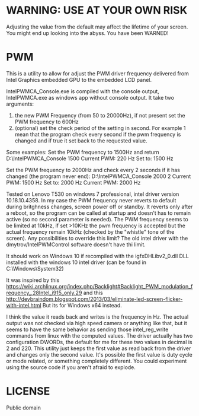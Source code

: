 # WARNING: USE AT YOUR OWN RISK
Adjusting the value from the default may affect the lifetime of your screen.  You might end up looking into the abyss.  You have been WARNED!

# PWM
This is a utility to allow for adjust the PWM driver frequency delivered from Intel Graphics embedded GPU to the embedded LCD panel.

IntelPWMCA_Console.exe is compiled with the console output, IntelPWMCA.exe as windows app without console output.
It take two arguments:
1) the new PWM Frequency (from 50 to 20000Hz), if not present set the PWM frequency to 600Hz
2) (optional) set the check period of the setting in second. For example 1 mean that the program check every second if the pwm frequency is changed and if true it set back to the requested value.

Some examples:
Set the PWM frequency to 1500Hz and return 
D:\IntelPWMCA_Console 1500
Current PWM: 220 Hz
Set to: 1500 Hz

Set the PWM frequency to 2000Hz and check every 2 seconds if it has changed (the program never end): 
D:\IntelPWMCA_Console 2000 2
Current PWM: 1500 Hz
Set to: 2000 Hz
Current PWM: 2000 Hz

Tested on Lenovo T530 on windows 7 professional, intel driver version 10.18.10.4358.
In my case the PWM frequency never reverts to default during britghness changes, screen power off or standby. It reverts only after a reboot, so the program can be called at startup and doesn't has to remain active (so no second parameter is needed).
The PWM frequency seems to be limited at 10kHz, if set >10KHz the pwm frequency is accepted but the actual frequency remain 10kHz (checked by the "whistle" tone of the screen). Any possibilities to override this limit? The old intel driver with the dmytrov/IntelPWMControl software doesn't have thi limit.

It should work on Windows 10 if recompiled with the igfxDHLibv2_0.dll DLL installed with the windows 10 intel driver (can be found in C:\Windows\System32)

It was inspired by this 
https://wiki.archlinux.org/index.php/Backlight#Backlight_PWM_modulation_frequency_.28Intel_i915_only.29
and this
http://devbraindom.blogspot.com/2013/03/eliminate-led-screen-flicker-with-intel.html
But its for Windows x64 instead.  

I think the value it reads back and writes is the frequency in Hz.  The actual output was not checked via high speed camera or anything like that, but it seems to have the same behavior as sending those intel_reg_write commands from linux with the computed values.  The driver actually has two configuration DWORDs,  the default for me for these two values in decimal is 2 and 220.  This utility just keeps the first value as read back from the driver and changes only the second value.  It's possible the first value is duty cycle or mode related, or something completely different.  You could experiment using the source code if you aren't afraid to explode.

# LICENSE
Public domain
